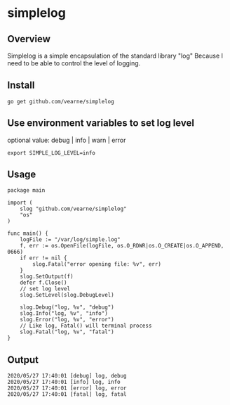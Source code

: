 # simplelog

## Overview
Simplelog is a simple encapsulation of the standard library "log"
Because I need to be able to control the level of logging.

## Install
```
go get github.com/vearne/simplelog
```

## Use environment variables to set log level
optional value: debug | info | warn | error
```
export SIMPLE_LOG_LEVEL=info
```


## Usage

```
package main

import (
	slog "github.com/vearne/simplelog"
	"os"
)

func main() {
	logFile := "/var/log/simple.log"
	f, err := os.OpenFile(logFile, os.O_RDWR|os.O_CREATE|os.O_APPEND, 0666)
	if err != nil {
		slog.Fatal("error opening file: %v", err)
	}
	slog.SetOutput(f)
	defer f.Close()
	// set log level
	slog.SetLevel(slog.DebugLevel)

	slog.Debug("log, %v", "debug")
	slog.Info("log, %v", "info")
	slog.Error("log, %v", "error")
	// Like log, Fatal() will terminal process
	slog.Fatal("log, %v", "fatal")
}
```

## Output
```
2020/05/27 17:40:01 [debug] log, debug
2020/05/27 17:40:01 [info] log, info
2020/05/27 17:40:01 [error] log, error
2020/05/27 17:40:01 [fatal] log, fatal
```

